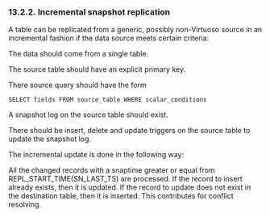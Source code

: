 <div id="inc" class="section">

<div class="titlepage">

<div>

<div>

### 13.2.2. Incremental snapshot replication

</div>

</div>

</div>

A table can be replicated from a generic, possibly non-Virtuoso source
in an incremental fashion if the data source meets certain criteria:

The data should come from a single table.

The source table should have an explicit primary key.

There source query should have the form

``` programlisting
SELECT fields FROM source_table WHERE scalar_conditions
```

A snapshot log on the source table should exist.

There should be insert, delete and update triggers on the source table
to update the snapshot log.

The incremental update is done in the following way:

All the changed records with a snaptime greater or equal from
REPL_START_TIME(SN_LAST_TS) are processed. If the record to insert
already exists, then it is updated. If the record to update does not
exist in the destination table, then it is inserted. This contributes
for conflict resolving.

</div>
